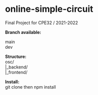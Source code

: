 # online-simple-circuit
Final Project for CPE32 / 2021-2022

**Branch available:**  

main  
dev

**Structure:**  
osc/  
|_backend/  
|_frontend/  

**Install:**  
git clone then npm install
